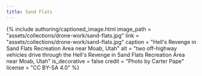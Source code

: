 ```yaml
---
title: Sand Flats
---
```


{% include authoring/captioned_image.html
    image_path = "assets/collections/drone-work/sand-flats.jpg"
    link = "assets/collections/drone-work/sand-flats.jpg"
    caption = "Hell's Revenge in Sand Flats Recreation Area near Moab, Utah"
    alt = "two off-highway vehicles drive through the Hell's Revenge in Sand Flats Recreation Area near Moab, Utah"
    is_decorative = false
    credit = "Photo by Carter Pape"
    license = "CC BY-SA 4.0"
%}
